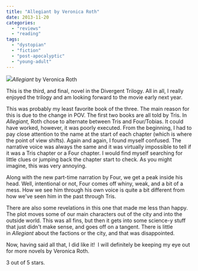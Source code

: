 ```yaml
---
title: "Allegiant by Veronica Roth"
date: 2013-11-20
categories: 
  - "reviews"
  - "reading"
tags: 
  - "dystopian"
  - "fiction"
  - "post-apocalyptic"
  - "young-adult"
---
```


![](images/q?_encoding=UTF8&ASIN=B00BD99JMW&Format=_SL160_&ID=AsinImage&MarketPlace=US&ServiceVersion=20070822&WS=1&tag=cometgrrlcom-20)_Allegiant_ by Veronica Roth

This is the third, and final, novel in the Divergent Trilogy. All in all, I really enjoyed the trilogy and am looking forward to the movie early next year.

This was probably my least favorite book of the three. The main reason for this is due to the change in POV. The first two books are all told by Tris. In _Allegiant,_ Roth chose to alternate between Tris and Four/Tobias. It could have worked, however, it was poorly executed. From the beginning, I had to pay close attention to the name at the start of each chapter (which is where the point of view shifts). Again and again, I found myself confused. The narrative voice was always the same and it was virtually impossible to tell if it was a Tris chapter or a Four chapter. I would find myself searching for little clues or jumping back the chapter start to check. As you might imagine, this was very annoying.

Along with the new part-time narration by Four, we get a peak inside his head. Well, intentional or not, Four comes off whiny, weak, and a bit of a mess. How we see him through his own voice is quite a bit different from how we've seen him in the past through Tris.

There are also some revelations in this one that made me less than happy. The plot moves some of our main characters out of the city and into the outside world. This was all fins, but then it gets into some science-y stuff that just didn't make sense, and goes off on a tangent. There is little in _Allegiant_ about the factions or the city, and that was disappointed.

Now, having said all that, I did like it!  I will definitely be keeping my eye out for more novels by Veronica Roth.

3 out of 5 stars.
